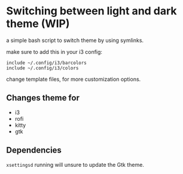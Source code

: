 # Switching between light and dark theme (WIP)

a simple bash script to switch theme by using symlinks.

make sure to add this in your i3 config:

```
include ~/.config/i3/barcolors
include ~/.config/i3/colors
```

change template files, for more customization options.

## Changes theme for

- i3
- rofi
- kitty
- gtk

## Dependencies

`xsettingsd` running will unsure to update the Gtk theme.
